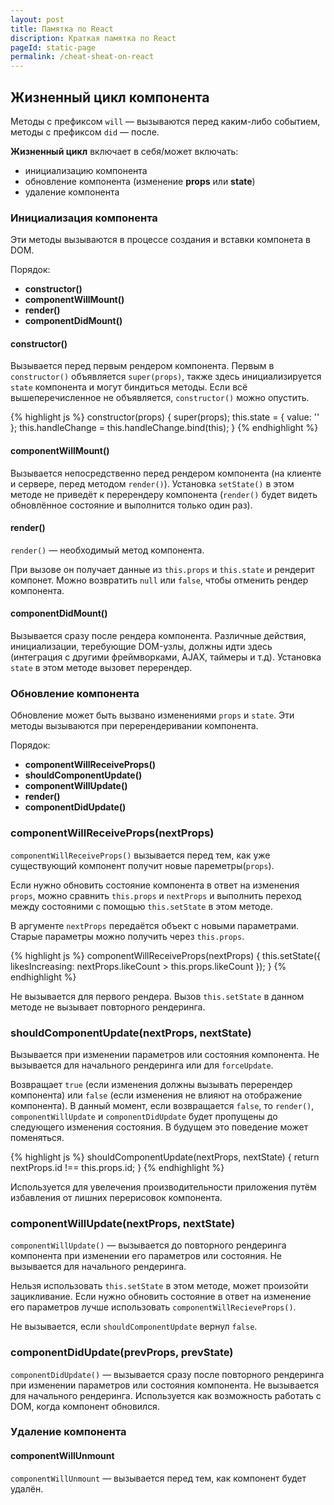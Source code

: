 ```yaml
---
layout: post
title: Памятка по React
discription: Краткая памятка по React 
pageId: static-page
permalink: /cheat-sheat-on-react
---
```


## Жизненный цикл компонента

Методы с префиксом ```will```&nbsp;&mdash; вызываются перед каким-либо 
событием,<br /> методы с&nbsp;префиксом ```did```&nbsp;&mdash; после.

<b>Жизненный цикл</b> включает в себя/может включать:

- инициализацию компонента
- обновление компонента (изменение <b>props</b> или <b>state</b>)
- удаление компонента

### Инициализация компонента

Эти методы вызываются в процессе создания и вставки компонета в DOM.
	
Порядок:

- <b>constructor()</b>
-	<b>componentWillMount()</b>
-	<b>render()</b>
-	<b>componentDidMount()</b>

#### constructor()

Вызывается перед первым рендером компонента. Первым в ```constructor()``` объявляется ```super(props)```,
также здесь инициализируется ```state``` компонента и&nbsp;могут биндиться
методы. Если всё вышеперечисленное не объявляется, ```constructor()``` можно опустить. 

{% highlight js %}
constructor(props) {
  super(props);
  this.state = {
    value: ''
  };
  this.handleChange = this.handleChange.bind(this);
}
{% endhighlight %}

#### componentWillMount()

Вызывается непосредственно перед рендером компонента (на клиенте и&nbsp;сервере, 
перед методом ```render()```). Установка ```setState()``` в этом методе не 
приведёт к перерендеру компонента (```render()``` будет видеть обновлённое состояние
и выполнится только один раз).

#### render()

```render()```&nbsp;&mdash; необходимый метод компонента.

При вызове он получает данные из ```this.props``` и ```this.state``` и рендерит 
компонет. Можно возвратить ```null``` или ```false```, чтобы отменить рендер 
компонента.

#### componentDidMount()

Вызывается сразу после рендера компонента. Различные действия, инициализации, теребующие
DOM-узлы, должны идти здесь (интеграция с другими фреймворками, AJAX, таймеры и т.д).
Установка ```state``` в этом методе вызовет перерендер.

### Обновление компонента

Обновление может быть вызвано изменениями  ```props``` и ```state```. Эти методы 
вызываются при перерендеривании компонента.
 
Порядок:
 
 - <b>componentWillReceiveProps()</b>
 - <b>shouldComponentUpdate()</b>
 - <b>componentWillUpdate()</b>
 - <b>render()</b>
 - <b>componentDidUpdate()</b>
 
### componentWillReceiveProps(nextProps)
 
```componentWillReceiveProps()```  вызывается перед тем, как уже существующий компонент получит
новые пареметры(```props```).

Если нужно обновить состояние компонента в ответ на изменения ```props```,
можно  сравнить ```this.props```
и ```nextProps``` и выполнить переход между состояними с помощью ```this.setState``` в этом методе.

В аргументе ```nextProps``` передаётся объект с новыми параметрами. Старые параметры можно получить
через ```this.props```.

{% highlight js %}
componentWillReceiveProps(nextProps) {
  this.setState({
    likesIncreasing: nextProps.likeCount > this.props.likeCount
  });
}
{% endhighlight %}

Не вызывается для первого рендера. Вызов ```this.setState``` в данном методе не вызывает повторного рендеринга.

### shouldComponentUpdate(nextProps, nextState)

Вызывается при изменении параметров или состояния компонента. Не вызывается для начального рендеринга или для
```forceUpdate```.

Возвращает ```true``` (если изменения должны вызывать перерендер компонента) или ```false``` (если 
изменения не влияют на отображение компонента). В данный момент, если возвращается ```false```, то ```render()```, 
```componentWillUpdate``` и ```componentDidUpdate``` 
будет пропущены до следующего изменения состояния. В будущем это поведение может поменяться.

{% highlight js %}
shouldComponentUpdate(nextProps, nextState) {
    return nextProps.id !== this.props.id;
}
{% endhighlight %}

Используется для увелечения производительности приложения путём избавления от лишних перерисовок компонента.

### componentWillUpdate(nextProps, nextState)

```componentWillUpdate()```&nbsp;&mdash; вызывается до повторного рендеринга компонента при изменении его
параметров или состояния. Не вызывается для начального рендеринга.

Нельзя использовать ```this.setState``` в этом методе, может произойти зацикливание. Если нужно обновить
состояние в ответ на изменение его параметров лучше использовать ```componentWillRecieveProps()```.

Не вызывается, если ```shouldComponentUpdate``` вернул ```false```.


### componentDidUpdate(prevProps, prevState)

```componentDidUpdate()```&nbsp;&mdash; вызывается сразу после повторного рендеринга при изменении
параметров или состояния компонента. Не вызывается для начального рендеринга. Используется как возможность
работать с DOM, когда компонент обновился.

### Удаление компонента

#### componentWillUnmount

```componentWillUnmount```&nbsp;&mdash; вызывается перед тем, как компонент будет удалён.


 
 



	


